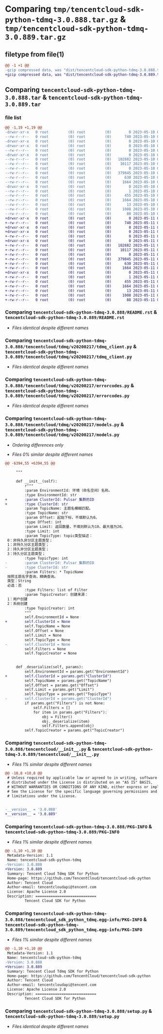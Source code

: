 # Comparing `tmp/tencentcloud-sdk-python-tdmq-3.0.888.tar.gz` & `tmp/tencentcloud-sdk-python-tdmq-3.0.889.tar.gz`

## filetype from file(1)

```diff
@@ -1 +1 @@
-gzip compressed data, was "dist/tencentcloud-sdk-python-tdmq-3.0.888.tar", last modified: Wed May 10 02:53:05 2023, max compression
+gzip compressed data, was "dist/tencentcloud-sdk-python-tdmq-3.0.889.tar", last modified: Thu May 11 03:19:16 2023, max compression
```

## Comparing `tencentcloud-sdk-python-tdmq-3.0.888.tar` & `tencentcloud-sdk-python-tdmq-3.0.889.tar`

### file list

```diff
@@ -1,19 +1,19 @@
-drwxr-xr-x   0 root         (0) root         (0)        0 2023-05-10 02:53:05.000000 tencentcloud-sdk-python-tdmq-3.0.888/
--rw-r--r--   0 root         (0) root         (0)      740 2023-05-10 02:53:05.000000 tencentcloud-sdk-python-tdmq-3.0.888/README.rst
-drwxr-xr-x   0 root         (0) root         (0)        0 2023-05-10 02:53:05.000000 tencentcloud-sdk-python-tdmq-3.0.888/tencentcloud/
-drwxr-xr-x   0 root         (0) root         (0)        0 2023-05-10 02:53:05.000000 tencentcloud-sdk-python-tdmq-3.0.888/tencentcloud/tdmq/
--rw-r--r--   0 root         (0) root         (0)        0 2023-05-10 02:53:05.000000 tencentcloud-sdk-python-tdmq-3.0.888/tencentcloud/tdmq/__init__.py
-drwxr-xr-x   0 root         (0) root         (0)        0 2023-05-10 02:53:05.000000 tencentcloud-sdk-python-tdmq-3.0.888/tencentcloud/tdmq/v20200217/
--rw-r--r--   0 root         (0) root         (0)   102882 2023-05-10 02:53:05.000000 tencentcloud-sdk-python-tdmq-3.0.888/tencentcloud/tdmq/v20200217/tdmq_client.py
--rw-r--r--   0 root         (0) root         (0)    10117 2023-05-10 02:53:05.000000 tencentcloud-sdk-python-tdmq-3.0.888/tencentcloud/tdmq/v20200217/errorcodes.py
--rw-r--r--   0 root         (0) root         (0)        0 2023-05-10 02:53:05.000000 tencentcloud-sdk-python-tdmq-3.0.888/tencentcloud/tdmq/v20200217/__init__.py
--rw-r--r--   0 root         (0) root         (0)   379845 2023-05-10 02:53:05.000000 tencentcloud-sdk-python-tdmq-3.0.888/tencentcloud/tdmq/v20200217/models.py
--rw-r--r--   0 root         (0) root         (0)      630 2023-05-10 02:53:05.000000 tencentcloud-sdk-python-tdmq-3.0.888/tencentcloud/__init__.py
--rw-r--r--   0 root         (0) root         (0)     1664 2023-05-10 02:53:05.000000 tencentcloud-sdk-python-tdmq-3.0.888/PKG-INFO
-drwxr-xr-x   0 root         (0) root         (0)        0 2023-05-10 02:53:05.000000 tencentcloud-sdk-python-tdmq-3.0.888/tencentcloud_sdk_python_tdmq.egg-info/
--rw-r--r--   0 root         (0) root         (0)        1 2023-05-10 02:53:05.000000 tencentcloud-sdk-python-tdmq-3.0.888/tencentcloud_sdk_python_tdmq.egg-info/dependency_links.txt
--rw-r--r--   0 root         (0) root         (0)      455 2023-05-10 02:53:05.000000 tencentcloud-sdk-python-tdmq-3.0.888/tencentcloud_sdk_python_tdmq.egg-info/SOURCES.txt
--rw-r--r--   0 root         (0) root         (0)     1664 2023-05-10 02:53:05.000000 tencentcloud-sdk-python-tdmq-3.0.888/tencentcloud_sdk_python_tdmq.egg-info/PKG-INFO
--rw-r--r--   0 root         (0) root         (0)       13 2023-05-10 02:53:05.000000 tencentcloud-sdk-python-tdmq-3.0.888/tencentcloud_sdk_python_tdmq.egg-info/top_level.txt
--rw-r--r--   0 root         (0) root         (0)     1008 2023-05-10 02:53:05.000000 tencentcloud-sdk-python-tdmq-3.0.888/setup.py
--rw-r--r--   0 root         (0) root         (0)       88 2023-05-10 02:53:05.000000 tencentcloud-sdk-python-tdmq-3.0.888/setup.cfg
+drwxr-xr-x   0 root         (0) root         (0)        0 2023-05-11 03:19:16.000000 tencentcloud-sdk-python-tdmq-3.0.889/
+-rw-r--r--   0 root         (0) root         (0)      740 2023-05-11 03:19:16.000000 tencentcloud-sdk-python-tdmq-3.0.889/README.rst
+drwxr-xr-x   0 root         (0) root         (0)        0 2023-05-11 03:19:16.000000 tencentcloud-sdk-python-tdmq-3.0.889/tencentcloud/
+drwxr-xr-x   0 root         (0) root         (0)        0 2023-05-11 03:19:16.000000 tencentcloud-sdk-python-tdmq-3.0.889/tencentcloud/tdmq/
+-rw-r--r--   0 root         (0) root         (0)        0 2023-05-11 03:19:16.000000 tencentcloud-sdk-python-tdmq-3.0.889/tencentcloud/tdmq/__init__.py
+drwxr-xr-x   0 root         (0) root         (0)        0 2023-05-11 03:19:16.000000 tencentcloud-sdk-python-tdmq-3.0.889/tencentcloud/tdmq/v20200217/
+-rw-r--r--   0 root         (0) root         (0)   102882 2023-05-11 03:19:16.000000 tencentcloud-sdk-python-tdmq-3.0.889/tencentcloud/tdmq/v20200217/tdmq_client.py
+-rw-r--r--   0 root         (0) root         (0)    10117 2023-05-11 03:19:16.000000 tencentcloud-sdk-python-tdmq-3.0.889/tencentcloud/tdmq/v20200217/errorcodes.py
+-rw-r--r--   0 root         (0) root         (0)        0 2023-05-11 03:19:16.000000 tencentcloud-sdk-python-tdmq-3.0.889/tencentcloud/tdmq/v20200217/__init__.py
+-rw-r--r--   0 root         (0) root         (0)   379845 2023-05-11 03:19:16.000000 tencentcloud-sdk-python-tdmq-3.0.889/tencentcloud/tdmq/v20200217/models.py
+-rw-r--r--   0 root         (0) root         (0)      630 2023-05-11 03:19:16.000000 tencentcloud-sdk-python-tdmq-3.0.889/tencentcloud/__init__.py
+-rw-r--r--   0 root         (0) root         (0)     1664 2023-05-11 03:19:16.000000 tencentcloud-sdk-python-tdmq-3.0.889/PKG-INFO
+drwxr-xr-x   0 root         (0) root         (0)        0 2023-05-11 03:19:16.000000 tencentcloud-sdk-python-tdmq-3.0.889/tencentcloud_sdk_python_tdmq.egg-info/
+-rw-r--r--   0 root         (0) root         (0)        1 2023-05-11 03:19:16.000000 tencentcloud-sdk-python-tdmq-3.0.889/tencentcloud_sdk_python_tdmq.egg-info/dependency_links.txt
+-rw-r--r--   0 root         (0) root         (0)      455 2023-05-11 03:19:16.000000 tencentcloud-sdk-python-tdmq-3.0.889/tencentcloud_sdk_python_tdmq.egg-info/SOURCES.txt
+-rw-r--r--   0 root         (0) root         (0)     1664 2023-05-11 03:19:16.000000 tencentcloud-sdk-python-tdmq-3.0.889/tencentcloud_sdk_python_tdmq.egg-info/PKG-INFO
+-rw-r--r--   0 root         (0) root         (0)       13 2023-05-11 03:19:16.000000 tencentcloud-sdk-python-tdmq-3.0.889/tencentcloud_sdk_python_tdmq.egg-info/top_level.txt
+-rw-r--r--   0 root         (0) root         (0)     1008 2023-05-11 03:19:16.000000 tencentcloud-sdk-python-tdmq-3.0.889/setup.py
+-rw-r--r--   0 root         (0) root         (0)       88 2023-05-11 03:19:16.000000 tencentcloud-sdk-python-tdmq-3.0.889/setup.cfg
```

### Comparing `tencentcloud-sdk-python-tdmq-3.0.888/README.rst` & `tencentcloud-sdk-python-tdmq-3.0.889/README.rst`

 * *Files identical despite different names*

### Comparing `tencentcloud-sdk-python-tdmq-3.0.888/tencentcloud/tdmq/v20200217/tdmq_client.py` & `tencentcloud-sdk-python-tdmq-3.0.889/tencentcloud/tdmq/v20200217/tdmq_client.py`

 * *Files identical despite different names*

### Comparing `tencentcloud-sdk-python-tdmq-3.0.888/tencentcloud/tdmq/v20200217/errorcodes.py` & `tencentcloud-sdk-python-tdmq-3.0.889/tencentcloud/tdmq/v20200217/errorcodes.py`

 * *Files identical despite different names*

### Comparing `tencentcloud-sdk-python-tdmq-3.0.888/tencentcloud/tdmq/v20200217/models.py` & `tencentcloud-sdk-python-tdmq-3.0.889/tencentcloud/tdmq/v20200217/models.py`

 * *Ordering differences only*

 * *Files 0% similar despite different names*

```diff
@@ -6394,55 +6394,55 @@
 
     """
 
     def __init__(self):
         r"""
         :param EnvironmentId: 环境（命名空间）名称。
         :type EnvironmentId: str
+        :param ClusterId: Pulsar 集群的ID
+        :type ClusterId: str
         :param TopicName: 主题名模糊匹配。
         :type TopicName: str
         :param Offset: 起始下标，不填默认为0。
         :type Offset: int
         :param Limit: 返回数量，不填则默认为10，最大值为20。
         :type Limit: int
         :param TopicType: topic类型描述：
 0：非持久非分区主题类型；
 1：非持久分区主题类型；
 2：持久非分区主题类型；
 3：持久分区主题类型；
         :type TopicType: int
-        :param ClusterId: Pulsar 集群的ID
-        :type ClusterId: str
         :param Filters: * TopicName
 按照主题名字查询，精确查询。
 类型：String
 必选：否
         :type Filters: list of Filter
         :param TopicCreator: 创建来源：
 1：用户创建
 2：系统创建
         :type TopicCreator: int
         """
         self.EnvironmentId = None
+        self.ClusterId = None
         self.TopicName = None
         self.Offset = None
         self.Limit = None
         self.TopicType = None
-        self.ClusterId = None
         self.Filters = None
         self.TopicCreator = None
 
 
     def _deserialize(self, params):
         self.EnvironmentId = params.get("EnvironmentId")
+        self.ClusterId = params.get("ClusterId")
         self.TopicName = params.get("TopicName")
         self.Offset = params.get("Offset")
         self.Limit = params.get("Limit")
         self.TopicType = params.get("TopicType")
-        self.ClusterId = params.get("ClusterId")
         if params.get("Filters") is not None:
             self.Filters = []
             for item in params.get("Filters"):
                 obj = Filter()
                 obj._deserialize(item)
                 self.Filters.append(obj)
         self.TopicCreator = params.get("TopicCreator")
```

### Comparing `tencentcloud-sdk-python-tdmq-3.0.888/tencentcloud/__init__.py` & `tencentcloud-sdk-python-tdmq-3.0.889/tencentcloud/__init__.py`

 * *Files 1% similar despite different names*

```diff
@@ -10,8 +10,8 @@
 # Unless required by applicable law or agreed to in writing, software
 # distributed under the License is distributed on an "AS IS" BASIS,
 # WITHOUT WARRANTIES OR CONDITIONS OF ANY KIND, either express or implied.
 # See the License for the specific language governing permissions and
 # limitations under the License.
 
 
-__version__ = '3.0.888'
+__version__ = '3.0.889'
```

### Comparing `tencentcloud-sdk-python-tdmq-3.0.888/PKG-INFO` & `tencentcloud-sdk-python-tdmq-3.0.889/PKG-INFO`

 * *Files 1% similar despite different names*

```diff
@@ -1,10 +1,10 @@
 Metadata-Version: 1.1
 Name: tencentcloud-sdk-python-tdmq
-Version: 3.0.888
+Version: 3.0.889
 Summary: Tencent Cloud Tdmq SDK for Python
 Home-page: https://github.com/TencentCloud/tencentcloud-sdk-python
 Author: Tencent Cloud
 Author-email: tencentcloudapi@tencent.com
 License: Apache License 2.0
 Description: ============================
         Tencent Cloud SDK for Python
```

### Comparing `tencentcloud-sdk-python-tdmq-3.0.888/tencentcloud_sdk_python_tdmq.egg-info/PKG-INFO` & `tencentcloud-sdk-python-tdmq-3.0.889/tencentcloud_sdk_python_tdmq.egg-info/PKG-INFO`

 * *Files 1% similar despite different names*

```diff
@@ -1,10 +1,10 @@
 Metadata-Version: 1.1
 Name: tencentcloud-sdk-python-tdmq
-Version: 3.0.888
+Version: 3.0.889
 Summary: Tencent Cloud Tdmq SDK for Python
 Home-page: https://github.com/TencentCloud/tencentcloud-sdk-python
 Author: Tencent Cloud
 Author-email: tencentcloudapi@tencent.com
 License: Apache License 2.0
 Description: ============================
         Tencent Cloud SDK for Python
```

### Comparing `tencentcloud-sdk-python-tdmq-3.0.888/setup.py` & `tencentcloud-sdk-python-tdmq-3.0.889/setup.py`

 * *Files identical despite different names*

